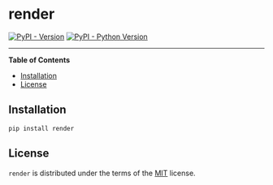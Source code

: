 # render

[![PyPI - Version](https://img.shields.io/pypi/v/render.svg)](https://pypi.org/project/render)
[![PyPI - Python Version](https://img.shields.io/pypi/pyversions/render.svg)](https://pypi.org/project/render)

-----

**Table of Contents**

- [Installation](#installation)
- [License](#license)

## Installation

```console
pip install render
```

## License

`render` is distributed under the terms of the [MIT](https://spdx.org/licenses/MIT.html) license.
